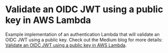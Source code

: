 
# Validate an OIDC JWT using a public key in AWS Lambda

Example implementation of an authentication Lambda that will validate an OIDC JWT using a public key.
Check out the Medium blog for more details: [Validate an OIDC JWT using a public key in AWS Lambda](https://google.com/).
